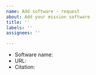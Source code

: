```yaml
---
name: Add software - request
about: Add your mission software
title: ''
labels: ''
assignees: ''

---
```


* Software name: 
* URL: 
* Citation:
